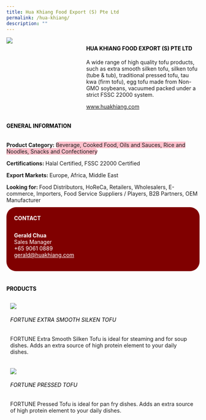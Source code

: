 ```yaml
--- 
title: Hua Khiang Food Export (S) Pte Ltd 
permalink: /hua-khiang/ 
description: ""
---
```


<div class="flex-paragraph"> 
<div class="flex-container" style="display: flex; flex-wrap: wrap;"> 
<div class="card sgds" style="flex: 1 1 40%; display: block;"> 
<img src="https://drive.google.com/u/0/uc?id=1DFD7mwTH8wm31O8Q9nu179ffBbAfQ88J&export=download"> 
</div> 
<div class="card-sgds" style="flex: 1 1 58%; display: block; margin-left: 3px"> 
<h4 style="text-transform: uppercase; color: black;">
<b>Hua Khiang Food Export (S) Pte Ltd
</b>
</h4> 
<p>A wide range of high quality tofu products, such as extra smooth silken tofu, silken tofu (tube & tub), traditional pressed tofu, tau kwa (firm tofu), egg tofu made from Non-GMO soybeans, vacuumed packed under a strict FSSC 22000 system.
</p> 
<p>
<a href="https://www.huakhiang.com" target="_blank">www.huakhiang.com
</a>
</p> 
</div> 
</div> 
</div> 
<h4 style="text-transform: uppercase; color: black;"> 
<b>General Information
</b> 
</h4> 
<div class="flex-container" style="display: flex; flex-wrap: wrap;"> 
<div class="card sgds" style="flex: 1 1 65%; display: block; align-self: stretch"> 
<div class="flex-paragraph"> 
<p> 
<b>Product Category: 
</b> 
<span style=" background-color: pink; border-radius: 10px;">Beverage, Cooked Food, Oils and Sauces, Rice and Noodles, Snacks and Confectionery
</span> 
</p> 
<p> 
<b>Certifications: 
</b>Halal Certified, FSSC 22000 Certified 
</p> 
<p> 
<b>Export Markets: 
</b>Europe, Africa, Middle East 
</p> 
<p style="margin-bottom: 10px;"> 
<b>Looking for: 
</b>Food Distributors, HoReCa, Retailers, Wholesalers, E-commerce, Importers, Food Service Suppliers / Players, B2B Partners, OEM Manufacturer 
</p> 
</div> 
</div> 
<div class="card sgds" style="flex: 1 1 35%; padding: 10px; display: block; background-color: maroon; border-radius: 25px; align-self: center;"> 
<h4 style="color: white; margin-top: 10px; margin-left: 10px;">CONTACT
</h4> 
<div class="flex-paragraph"> 
<p style="padding: 10px; color: white;"> 
<b>Gerald Chua
</b> 
<br>Sales Manager
<br>+65 9061 0889
<br> 
<a href="mailto:gerald@huakhiang.com" style="color: white;">gerald@huakhiang.com
</a> 
</p> 
</div> 
</div> 
</div> 
<br> 
<h4 style="text-transform: uppercase; color: black;"> 
<b>Products
</b> 
</h4> 
<div style="display: flex; flex-wrap: wrap;"> 
<div class="card sgds" style="flex: 1 1 47%; margin: 10px; display: block;"> 
<div class="flex-image" style="display: block;"> 
<img src="https://drive.google.com/u/0/uc?id=1C0KeWP7pCiea_9yKeb7u2pPxIDvoMNEf&export=download"> 
</div> 
<div class="flex-paragraph"> 
<h6 style="text-transform: uppercase; color: black;">FORTUNE Extra Smooth Silken Tofu
</h6> 
<p>FORTUNE Extra Smooth Silken Tofu is ideal for steaming and for soup dishes. Adds an extra source of high protein element to your daily dishes.
</p> 
</div> 
</div> 
<div class="card sgds" style="flex: 1 1 47%; margin: 10px; display: block;"> 
<div class="flex-image" style="display: block;"> 
<img src="https://drive.google.com/u/0/uc?id=13Ue4XyIHsMNBK50V7QVTlkwUde5ZbuMt&export=download"> 
</div> 
<div class="flex-paragraph"> 
<h6 style="text-transform: uppercase; color: black;">FORTUNE Pressed Tofu
</h6> 
<p>FORTUNE Pressed Tofu is ideal for pan fry dishes. Adds an extra source of high protein element to your daily dishes.
</p> 
</div> 
</div> 
</div>